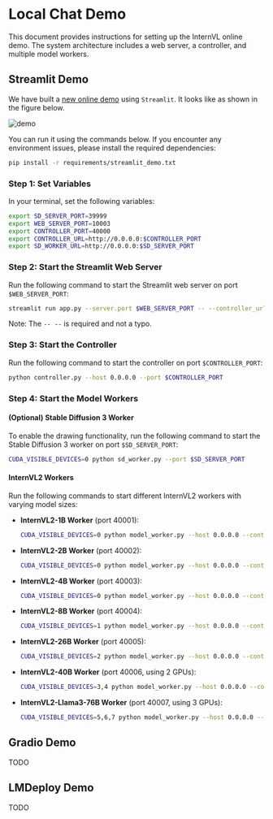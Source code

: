 # Local Chat Demo

This document provides instructions for setting up the InternVL online demo. The system architecture includes a web server, a controller, and multiple model workers.

## Streamlit Demo

We have built a [new online demo](https://internvl.opengvlab.com/) using `Streamlit`. It looks like as shown in the figure below.

![demo](./streamlit_demo.png)

You can run it using the commands below. If you encounter any environment issues, please install the required dependencies:

```bash
pip install -r requirements/streamlit_demo.txt
```

### Step 1: Set Variables

In your terminal, set the following variables:

```bash
export SD_SERVER_PORT=39999
export WEB_SERVER_PORT=10003
export CONTROLLER_PORT=40000
export CONTROLLER_URL=http://0.0.0.0:$CONTROLLER_PORT
export SD_WORKER_URL=http://0.0.0.0:$SD_SERVER_PORT
```

### Step 2: Start the Streamlit Web Server

Run the following command to start the Streamlit web server on port `$WEB_SERVER_PORT`:

```bash
streamlit run app.py --server.port $WEB_SERVER_PORT -- --controller_url $CONTROLLER_URL --sd_worker_url $SD_WORKER_URL
```

Note: The `-- --` is required and not a typo.

### Step 3: Start the Controller

Run the following command to start the controller on port `$CONTROLLER_PORT`:

```bash
python controller.py --host 0.0.0.0 --port $CONTROLLER_PORT
```

### Step 4: Start the Model Workers

#### (Optional) Stable Diffusion 3 Worker

To enable the drawing functionality, run the following command to start the Stable Diffusion 3 worker on port `$SD_SERVER_PORT`:

```bash
CUDA_VISIBLE_DEVICES=0 python sd_worker.py --port $SD_SERVER_PORT
```

#### InternVL2 Workers

Run the following commands to start different InternVL2 workers with varying model sizes:

- **InternVL2-1B Worker** (port 40001):

  ```bash
  CUDA_VISIBLE_DEVICES=0 python model_worker.py --host 0.0.0.0 --controller $CONTROLLER_URL --port 40001 --worker http://0.0.0.0:40001 --model-path OpenGVLab/InternVL2-1B
  ```

- **InternVL2-2B Worker** (port 40002):

  ```bash
  CUDA_VISIBLE_DEVICES=0 python model_worker.py --host 0.0.0.0 --controller $CONTROLLER_URL --port 40002 --worker http://0.0.0.0:40002 --model-path OpenGVLab/InternVL2-2B
  ```

- **InternVL2-4B Worker** (port 40003):

  ```bash
  CUDA_VISIBLE_DEVICES=0 python model_worker.py --host 0.0.0.0 --controller $CONTROLLER_URL --port 40003 --worker http://0.0.0.0:40003 --model-path OpenGVLab/InternVL2-4B
  ```

- **InternVL2-8B Worker** (port 40004):

  ```bash
  CUDA_VISIBLE_DEVICES=1 python model_worker.py --host 0.0.0.0 --controller $CONTROLLER_URL --port 40004 --worker http://0.0.0.0:40004 --model-path OpenGVLab/InternVL2-8B
  ```

- **InternVL2-26B Worker** (port 40005):

  ```bash
  CUDA_VISIBLE_DEVICES=2 python model_worker.py --host 0.0.0.0 --controller $CONTROLLER_URL --port 40005 --worker http://0.0.0.0:40005 --model-path OpenGVLab/InternVL2-26B
  ```

- **InternVL2-40B Worker** (port 40006, using 2 GPUs):

  ```bash
  CUDA_VISIBLE_DEVICES=3,4 python model_worker.py --host 0.0.0.0 --controller $CONTROLLER_URL --port 40006 --worker http://0.0.0.0:40006 --model-path OpenGVLab/InternVL2-40B --device auto
  ```

- **InternVL2-Llama3-76B Worker** (port 40007, using 3 GPUs):

  ```bash
  CUDA_VISIBLE_DEVICES=5,6,7 python model_worker.py --host 0.0.0.0 --controller $CONTROLLER_URL --port 40007 --worker http://0.0.0.0:40007 --model-path OpenGVLab/InternVL2-Llama3-76B --device auto
  ```

## Gradio Demo

TODO

## LMDeploy Demo

TODO
